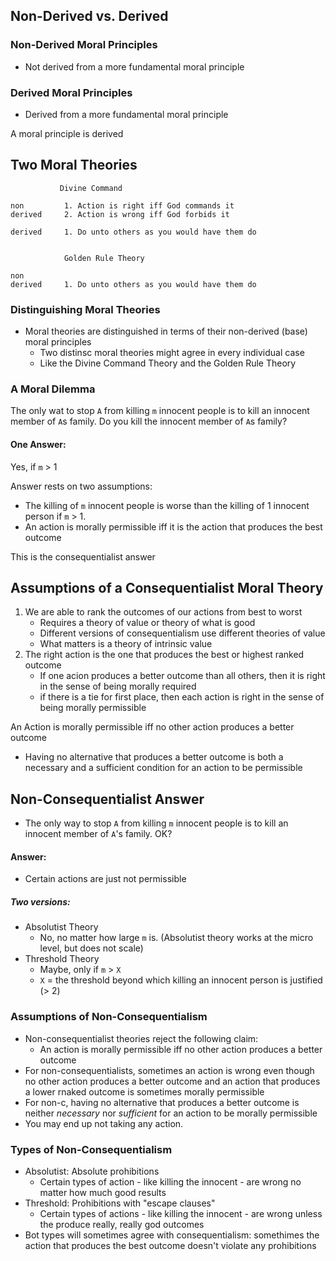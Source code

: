 ## Non-Derived vs. Derived
### Non-Derived Moral Principles
- Not derived from a more fundamental moral principle

### Derived Moral Principles 
- Derived from a more fundamental moral principle

A moral principle is derived 

## Two Moral Theories
```
           Divine Command      

non         1. Action is right iff God commands it
derived     2. Action is wrong iff God forbids it

derived     1. Do unto others as you would have them do


            Golden Rule Theory

non
derived     1. Do unto others as you would have them do
```

### Distinguishing Moral Theories
- Moral theories are distinguished in terms of their non-derived (base) moral principles
    - Two distinsc moral theories might agree in every individual case
    - Like the Divine Command Theory and the Golden Rule Theory


### A Moral Dilemma
The only wat to stop ` A ` from killing `m` innocent people is to kill an innocent member of ` A `s family. Do you kill the innocent member of ` A `s family?
#### One Answer:
Yes, if `m` > 1

Answer rests on two assumptions:
- The killing of `m` innocent people is worse than the killing of 1 innocent person if `m` > 1.
- An action is morally permissible iff it is the action that produces the best outcome

This is the consequentialist answer

## Assumptions of a Consequentialist Moral Theory
1. We are able to rank the outcomes of our actions from best to worst
    - Requires a theory of value or theory of what is good
    - Different versions of consequentialism use different theories of value
    - What matters is a theory of intrinsic value
2. The right action is the one that produces the best or highest ranked outcome
    - If one acion produces a better outcome than all others, then it is right in the sense of being morally required
    - if there is a tie for first place, then each action is right in the sense of being morally permissible

An Action is morally permissible iff no other action produces a better outcome
- Having no alternative that produces a better outcome is both a necessary and a sufficient condition for an action to be permissible

## Non-Consequentialist Answer
- The only way to stop `A` from killing `m` innocent people is to kill an innocent member of `A`'s family. OK?

#### Answer:
- Certain actions are just not permissible
##### Two versions:
- Absolutist Theory
    - No, no matter how large `m` is.
    (Absolutist theory works at the micro level, but does not scale)
 - Threshold Theory
    - Maybe, only if `m` > `X`
    - `X` = the threshold beyond which killing an innocent person is justified (> 2)

### Assumptions of Non-Consequentialism
- Non-consequentialist theories reject the following claim:
    - An action is morally permissible iff no other action produces a better outcome
- For non-consequentialists, sometimes an action is wrong even though no other action produces a better outcome and an action that produces a lower rnaked outcome is sometimes morally permissible
- For non-c, having no alternative that produces a better outcome is neither *necessary* nor *sufficient* for an action to be morally permissible
- You may end up not taking any action.

### Types of Non-Consequentialism
- Absolutist: Absolute prohibitions
    - Certain types of action - like killing the innocent - are wrong no matter how much good results
- Threshold: Prohibitions with "escape clauses"
    - Certain types of actions - like killing the innocent - are wrong unless the produce really, really god outcomes
- Bot types will sometimes agree with consequentialism: somethimes the action that produces the best outcome doesn't violate any prohibitions